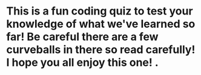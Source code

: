 # This is a fun coding quiz to test your knowledge of what we've learned so far! Be careful there are a few curveballs in there so read carefully! I hope you all enjoy this one! .
